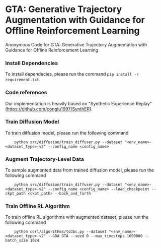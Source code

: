 # GTA: Generative Trajectory Augmentation with Guidance for Offline Reinforcement Learning

Anonymous Code for GTA: Generative Trajectory Augmentation with Guidance for Offline Reinforcement Learning

### Install Dependencies
To install dependecies, please run the command `pip install -r requirement.txt`.

### Code references
Our implementation is heavily based on "Synthetic Experience Replay" (https://github.com/conglu1997/SynthER). 

### Train Diffusion Model
To train diffusion model, please run the following command
```
    python src/diffusion/train_diffuser.py --dataset "<env_name>-<dataset_type>-v2" --config_name <config_name>
```

### Augment Trajectory-Level Data
To sample augmented data from trained diffusion model, please run the following command
```
    python src/diffusion/train_diffuser.py --dataset "<env_name>-<dataset_type>-v2" --config_name <config_name> --load_checkpoint --ckpt_path <ckpt_path> --back_and_forth
```

### Train Offline RL Algorithm
To train offline RL algorithms with augmented dataset, please run the following command
```
    python corl/algorithms/td3bc.py --dataset "<env_name>-<dataset_type>-v2" --GDA GTA --seed 0 --max_timesteps 1000000 --batch_size 1024
```
